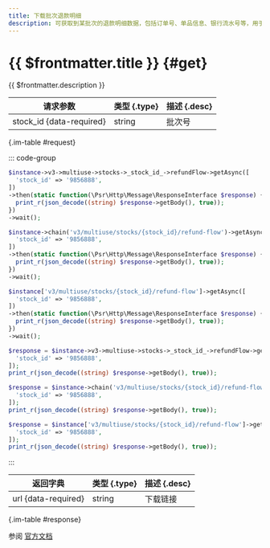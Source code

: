 ```yaml
---
title: 下载批次退款明细
description: 可获取到某批次的退款明细数据，包括订单号、单品信息、银行流水号等，用于对账/数据分析。
---
```


# {{ $frontmatter.title }} {#get}

{{ $frontmatter.description }}

| 请求参数 | 类型 {.type} | 描述 {.desc}
| --- | --- | ---
| stock_id {data-required} | string | 批次号

{.im-table #request}

::: code-group

```php [异步纯链式]
$instance->v3->multiuse->stocks->_stock_id_->refundFlow->getAsync([
  'stock_id' => '9856888',
])
->then(static function(\Psr\Http\Message\ResponseInterface $response) {
  print_r(json_decode((string) $response->getBody(), true));
})
->wait();
```

```php [异步声明式]
$instance->chain('v3/multiuse/stocks/{stock_id}/refund-flow')->getAsync([
  'stock_id' => '9856888',
])
->then(static function(\Psr\Http\Message\ResponseInterface $response) {
  print_r(json_decode((string) $response->getBody(), true));
})
->wait();
```

```php [异步属性式]
$instance['v3/multiuse/stocks/{stock_id}/refund-flow']->getAsync([
  'stock_id' => '9856888',
])
->then(static function(\Psr\Http\Message\ResponseInterface $response) {
  print_r(json_decode((string) $response->getBody(), true));
})
->wait();
```

```php [同步纯链式]
$response = $instance->v3->multiuse->stocks->_stock_id_->refundFlow->get([
  'stock_id' => '9856888',
]);
print_r(json_decode((string) $response->getBody(), true));
```

```php [同步声明式]
$response = $instance->chain('v3/multiuse/stocks/{stock_id}/refund-flow')->get([
  'stock_id' => '9856888',
]);
print_r(json_decode((string) $response->getBody(), true));
```

```php [同步属性式]
$response = $instance['v3/multiuse/stocks/{stock_id}/refund-flow']->get([
  'stock_id' => '9856888',
]);
print_r(json_decode((string) $response->getBody(), true));
```

:::

| 返回字典 | 类型 {.type} | 描述 {.desc}
| --- | --- | ---
| url {data-required} | string | 下载链接

{.im-table #response}

参阅 [官方文档](https://pay.weixin.qq.com/docs/merchant/apis/multiuse-coupon/stock/refund-flow.html)
